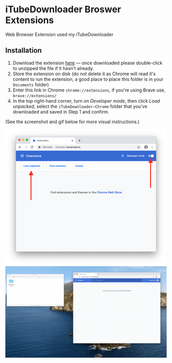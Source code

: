 # iTubeDownloader Broswer Extensions
Web Browser Extension used my iTubeDownloader


## Installation

1. Download the extension [here](https://github.com/SoneeJohn/iTubeDownloader-Broswer-Extensions/releases/latest/download/iTubeDownloader.Chrome.zip) — once downloaded please double-click to unzipped the file if it hasn't already.
2. Store the extension on disk (do not delete it as Chrome will read it's content to run the extension, a good place to place this folder is in your `Documents` folder)
3. Enter this link in Chrome `chrome://extensions`, if you're using Brave use, `brave://extensions/`
4. In the top right-hand corner, turn on *Developer mode*, then click *Load unpacked*, select the `iTubeDownloader—Chrome` folder that you’ve downloaded and saved in Step 1 and confirm. 

(See the screenshot and gif below for more visual instructions.)

![Screenshot](Screenshot.png)
![Screenshot](Installation.gif)
